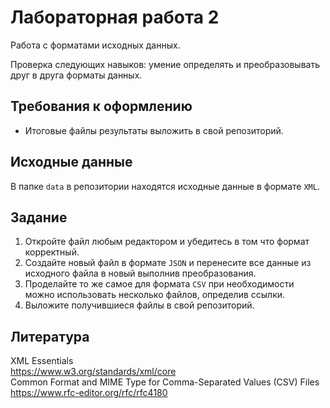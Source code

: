 # Лабораторная работа 2
Работа с форматами исходных данных.

Проверка следующих навыков: умение определять и преобразовывать друг в друга форматы данных.
## Требования к оформлению
* Итоговые файлы результаты выложить в свой репозиторий.

## Исходные данные
В папке ``data`` в репозитории находятся исходные данные в формате ``XML``.

## Задание
1. Откройте файл любым редактором и убедитесь в том что формат корректный.  
2. Создайте новый файл в формате ``JSON`` и перенесите все данные из исходного файла в новый выполнив преобразования.  
3. Проделайте то же самое для формата ``CSV`` при необходимости можно использовать несколько файлов, определив ссылки.  
4. Выложите получившиеся файлы в свой репозиторий.  

## Литература
XML Essentials  
https://www.w3.org/standards/xml/core  
Common Format and MIME Type for Comma-Separated Values (CSV) Files    
https://www.rfc-editor.org/rfc/rfc4180   

